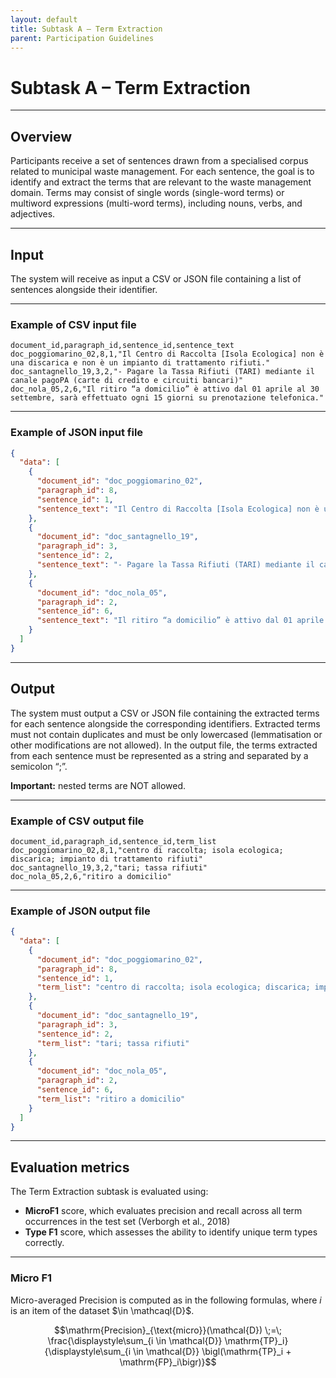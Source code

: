 ```yaml
---
layout: default
title: Subtask A – Term Extraction
parent: Participation Guidelines
---
```


# Subtask A – Term Extraction

---
## Overview

Participants receive a set of sentences drawn from a specialised corpus related to municipal waste management. For each sentence, the goal is to identify and extract the terms that are relevant to the waste management domain. Terms may consist of single words (single-word terms) or multiword expressions (multi-word terms), including nouns, verbs, and adjectives.

---
## Input

The system will receive as input a CSV or JSON file containing a list of sentences alongside their identifier. 

---
### Example of CSV input file


```
document_id,paragraph_id,sentence_id,sentence_text
doc_poggiomarino_02,8,1,"Il Centro di Raccolta [Isola Ecologica] non è una discarica e non è un impianto di trattamento rifiuti."
doc_santagnello_19,3,2,"- Pagare la Tassa Rifiuti (TARI) mediante il canale pagoPA (carte di credito e circuiti bancari)"
doc_nola_05,2,6,"Il ritiro “a domicilio” è attivo dal 01 aprile al 30 settembre, sarà effettuato ogni 15 giorni su prenotazione telefonica."
```

---
### Example of JSON input file

```json
{
  "data": [
    {
      "document_id": "doc_poggiomarino_02",
      "paragraph_id": 8,
      "sentence_id": 1,
      "sentence_text": "Il Centro di Raccolta [Isola Ecologica] non è una discarica e non è un impianto di trattamento rifiuti."
    },
    {
      "document_id": "doc_santagnello_19",
      "paragraph_id": 3,
      "sentence_id": 2,
      "sentence_text": "- Pagare la Tassa Rifiuti (TARI) mediante il canale pagoPA (carte di credito e circuiti bancari)"
    },
    {
      "document_id": "doc_nola_05",
      "paragraph_id": 2,
      "sentence_id": 6,
      "sentence_text": "Il ritiro “a domicilio” è attivo dal 01 aprile al 30 settembre, sarà effettuato ogni 15 giorni su prenotazione telefonica."
    }
  ]
}
```

---
## Output

The system must output a CSV or JSON file containing the extracted terms for each sentence alongside the corresponding identifiers. Extracted terms must not contain duplicates and must be only lowercased (lemmatisation or other modifications are not allowed). In the output file, the terms extracted from each sentence must be represented as a string and separated by a semicolon “;”.

**Important:** nested terms are NOT allowed.

---
### Example of CSV output file

```
document_id,paragraph_id,sentence_id,term_list
doc_poggiomarino_02,8,1,"centro di raccolta; isola ecologica; discarica; impianto di trattamento rifiuti"
doc_santagnello_19,3,2,"tari; tassa rifiuti"
doc_nola_05,2,6,"ritiro a domicilio"
```

---
### Example of JSON output file

```json
{
  "data": [
    {
      "document_id": "doc_poggiomarino_02",
      "paragraph_id": 8,
      "sentence_id": 1,
      "term_list": "centro di raccolta; isola ecologica; discarica; impianto di trattamento rifiuti"
    },
    {
      "document_id": "doc_santagnello_19",
      "paragraph_id": 3,
      "sentence_id": 2,
      "term_list": "tari; tassa rifiuti"
    },
    {
      "document_id": "doc_nola_05",
      "paragraph_id": 2,
      "sentence_id": 6,
      "term_list": "ritiro a domicilio"
    }
  ]
}
```

---
## Evaluation metrics

The Term Extraction subtask is evaluated using:
- **MicroF1** score, which evaluates precision and recall across all term occurrences in the test set (Verborgh et al., 2018)
- **Type F1** score, which assesses the ability to identify unique term types correctly.

---
### Micro F1

Micro-averaged Precision is computed as in the following formulas, where $i$ is an item of the dataset $\in \mathcaql{D}$.
```math
\mathrm{Precision}_{\text{micro}}(\mathcal{D})
\;=\;
\frac{\displaystyle\sum_{i \in \mathcal{D}} \mathrm{TP}_i}
{\displaystyle\sum_{i \in \mathcal{D}} \bigl(\mathrm{TP}_i + \mathrm{FP}_i\bigr)}
```
